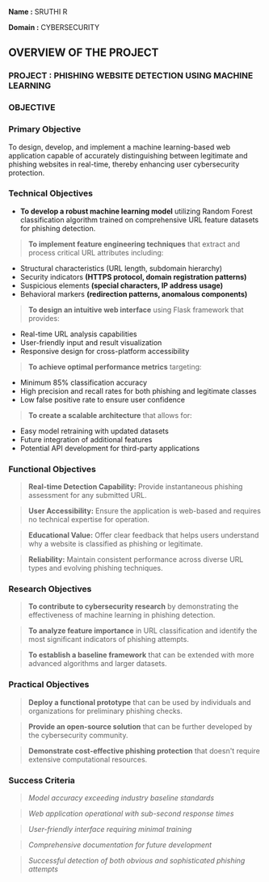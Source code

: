 **Name     :** SRUTHI R

**Domain   :** CYBERSECURITY


## OVERVIEW OF THE PROJECT


### PROJECT : PHISHING WEBSITE DETECTION USING MACHINE LEARNING



### OBJECTIVE



### Primary Objective


To design, develop, and implement a machine learning-based web application capable of accurately distinguishing between legitimate and phishing websites in real-time, thereby enhancing user cybersecurity protection.


### Technical Objectives
   - **To develop a robust machine learning model** utilizing Random Forest classification algorithm trained on comprehensive URL feature datasets for phishing detection.

>**To implement feature engineering techniques** that extract and process critical URL attributes including:
   - Structural characteristics (URL length, subdomain hierarchy)
   - Security indicators **(HTTPS protocol, domain registration patterns)**
   - Suspicious elements **(special characters, IP address usage)**
   - Behavioral markers **(redirection patterns, anomalous components)**

>**To design an intuitive web interface** using Flask framework that provides:
   - Real-time URL analysis capabilities
   - User-friendly input and result visualization
   - Responsive design for cross-platform accessibility

>**To achieve optimal performance metrics** targeting:
   - Minimum 85% classification accuracy
   - High precision and recall rates for both phishing and legitimate classes
   - Low false positive rate to ensure user confidence

>**To create a scalable architecture** that allows for:
   - Easy model retraining with updated datasets
   - Future integration of additional features
   - Potential API development for third-party applications


### Functional Objectives

>**Real-time Detection Capability:** Provide instantaneous phishing assessment for any submitted URL.

>**User Accessibility:** Ensure the application is web-based and requires no technical expertise for operation.

>**Educational Value:** Offer clear feedback that helps users understand why a website is classified as phishing or legitimate.

>**Reliability:** Maintain consistent performance across diverse URL types and evolving phishing techniques.


### Research Objectives

>**To contribute to cybersecurity research** by demonstrating the effectiveness of machine learning in phishing detection.

>**To analyze feature importance** in URL classification and identify the most significant indicators of phishing attempts.

>**To establish a baseline framework** that can be extended with more advanced algorithms and larger datasets.


### Practical Objectives
>**Deploy a functional prototype** that can be used by individuals and organizations for preliminary phishing checks.

>**Provide an open-source solution** that can be further developed by the cybersecurity community.

>**Demonstrate cost-effective phishing protection** that doesn't require extensive computational resources.


### Success Criteria

>*Model accuracy exceeding industry baseline standards*

>*Web application operational with sub-second response times*

>*User-friendly interface requiring minimal training*

>*Comprehensive documentation for future development*

>*Successful detection of both obvious and sophisticated phishing attempts*





